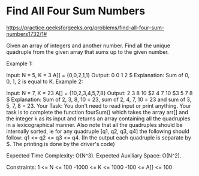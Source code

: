 # Find All Four Sum Numbers


https://practice.geeksforgeeks.org/problems/find-all-four-sum-numbers1732/1#


Given an array of integers and another number. Find all the unique quadruple from the given array that sums up to the given number.

Example 1:

Input:
N = 5, K = 3
A[] = {0,0,2,1,1}
Output: 0 0 1 2 $
Explanation: Sum of 0, 0, 1, 2 is equal
to K.
Example 2:

Input:
N = 7, K = 23
A[] = {10,2,3,4,5,7,8}
Output: 2 3 8 10 $2 4 7 10 $3 5 7 8 $
Explanation: Sum of 2, 3, 8, 10 = 23,
sum of 2, 4, 7, 10 = 23 and sum of 3,
5, 7, 8 = 23.
Your Task:
You don't need to read input or print anything. Your task is to complete the function fourSum() which takes the array arr[] and the integer k as its input and returns an array containing all the quadruples in a lexicographical manner. Also note that all the quadruples should be internally sorted, ie for any quadruple [q1, q2, q3, q4] the following should follow: q1 <= q2 <= q3 <= q4.  (In the output each quadruple is separate by $. The printing is done by the driver's code)

Expected Time Complexity: O(N^3).
Expected Auxiliary Space: O(N^2).

Constraints:
1 <= N <= 100
-1000 <= K <= 1000
-100 <= A[] <= 100
